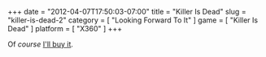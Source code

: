 +++
date = "2012-04-07T17:50:03-07:00"
title = "Killer Is Dead"
slug = "killer-is-dead-2"
category = [ "Looking Forward To It" ]
game = [ "Killer Is Dead" ]
platform = [ "X360" ]
+++

Of <i>course</i> <a href="http://andriasang.com/con0id/killer_is_dead_detailed/">I'll buy it</a>.